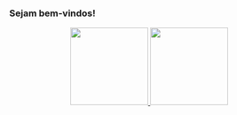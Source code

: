 ### Sejam bem-vindos!

<div align="center">
  <a href="https://github.com/LuceliaAR">
  <img height="140em" src="https://github-readme-stats.vercel.app/api?username=LuceliaAR&show_icons=true&theme=dracula&include_all_commits=true&count_private=true"/>
  <img height="140em" src="https://github-readme-stats.vercel.app/api/top-langs/?username=LuceliaAR&layout=compact&langs_count=7&theme=dracula"/>
</div>
